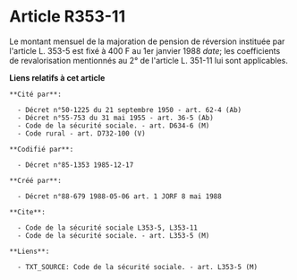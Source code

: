 # Article R353-11

Le montant mensuel de la majoration de pension de réversion instituée par l'article L. 353-5 est fixé à 400 F au 1er janvier
1988 *date*; les coefficients de revalorisation mentionnés au 2° de l'article L. 351-11 lui sont applicables.

**Liens relatifs à cet article**

	**Cité par**:

	  - Décret n°50-1225 du 21 septembre 1950 - art. 62-4 (Ab)
	  - Décret n°55-753 du 31 mai 1955 - art. 36-5 (Ab)
	  - Code de la sécurité sociale. - art. D634-6 (M)
	  - Code rural - art. D732-100 (V)

	**Codifié par**:

	  - Décret n°85-1353 1985-12-17

	**Créé par**:

	  - Décret n°88-679 1988-05-06 art. 1 JORF 8 mai 1988

	**Cite**:

	  - Code de la sécurité sociale L353-5, L353-11
	  - Code de la sécurité sociale. - art. L353-5 (M)

	**Liens**:

	  - TXT_SOURCE: Code de la sécurité sociale. - art. L353-5 (M)
